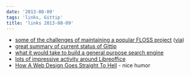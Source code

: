 ```yaml
---
date: '2013-08-09'
tags: 'links, Gittip'
title: 'links 2013-08-09'
---
```


-   [some of the challenges of maintaining a popular FLOSS project]
    ([via])
-   [great summary of current status of Gittip]
-   [what it would take to build a general purpose search engine]
-   [lots of impressive activity around Libreoffice]
-   [How A Web Design Goes Straight To Hell] - nice humor

  [some of the challenges of maintaining a popular FLOSS project]: https://github.com/jashkenas/coffee-script/issues/2864#issuecomment-15159370
  [via]: http://www.binpress.com/blog/2013/04/14/open-source-cannot-live-on-donations-alone
  [great summary of current status of Gittip]: https://medium.com/building-gittip/bb770ab13101
  [what it would take to build a general purpose search engine]: https://news.ycombinator.com/item?id=5916687
  [lots of impressive activity around Libreoffice]: http://blog.documentfoundation.org/2013/07/22/getting-close-to-libreoffice-4-1
  [How A Web Design Goes Straight To Hell]: http://theoatmeal.com/comics/design_hell
